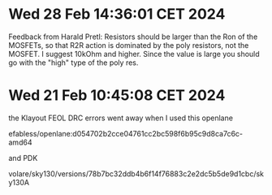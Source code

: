 # Wed 28 Feb 14:36:01 CET 2024

Feedback from Harald Pretl: Resistors should be larger than the Ron of the MOSFETs, so that R2R action is dominated by the poly resistors, not the MOSFET. I suggest 10kOhm and higher. 
Since the value is large you should go with the "high" type of the poly res.

# Wed 21 Feb 10:45:08 CET 2024

the Klayout FEOL DRC errors went away when I used this openlane

efabless/openlane:d054702b2cce04761cc2bc598f6b95c9d8ca7c6c-amd64

and PDK

volare/sky130/versions/78b7bc32ddb4b6f14f76883c2e2dc5b5de9d1cbc/sky130A

